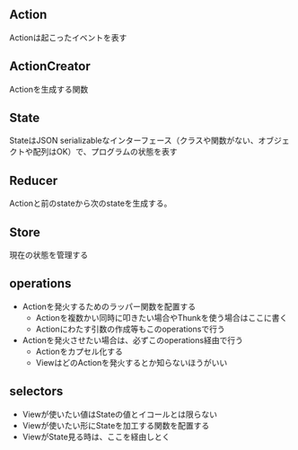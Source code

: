 ## Action

Actionは起こったイベントを表す

## ActionCreator

Actionを生成する関数

## State

StateはJSON serializableなインターフェース（クラスや関数がない、オブジェクトや配列はOK）で、プログラムの状態を表す

## Reducer

Actionと前のstateから次のstateを生成する。

## Store

現在の状態を管理する


## operations

- Actionを発火するためのラッパー関数を配置する
  - Actionを複数かい同時に叩きたい場合やThunkを使う場合はここに書く
  - Actionにわたす引数の作成等もこのoperationsで行う
- Actionを発火させたい場合は、必ずこのoperations経由で行う
  - Actionをカプセル化する
  - ViewはどのActionを発火するとか知らないほうがいい

## selectors

- Viewが使いたい値はStateの値とイコールとは限らない
- Viewが使いたい形にStateを加工する関数を配置する
- ViewがState見る時は、ここを経由しとく
